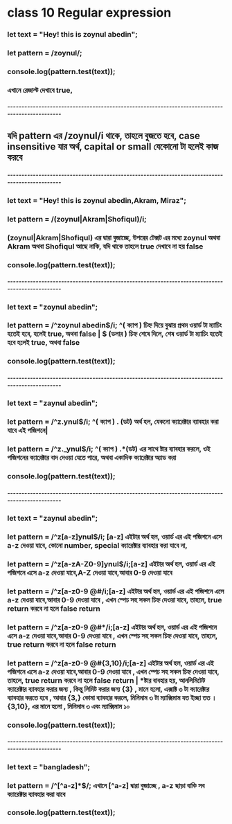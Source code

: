 # class 10 Regular expression

### let text = "Hey! this is zoynul abedin";

### let pattern = /zoynul/;

### console.log(pattern.test(text));

### এখানে রেজাল্ট দেখাবে true,

##### -----------------------------------------------------------------------------------------------

## যদি pattern এর /zoynul/i থাকে, তাহলে বুজতে হবে, case insensitive যার অর্থ, capital or small যেকোনো টা হলেই কাজ করবে

##### -----------------------------------------------------------------------------------------------

### let text = "Hey! this is zoynul abedin,Akram, Miraz";

### let pattern = /(zoynul|Akram|Shofiqul)/i;

### (zoynul|Akram|Shofiqul) এর দ্বারা বুজাচ্ছে, উপরের টেক্সট এর মধ্যে zoynul অথবা Akram অথবা Shofiqul আছে নাকি, যদি থাকে তাহলে true দেখাবে না হয় false

### console.log(pattern.test(text));

##### -----------------------------------------------------------------------------------------------

### let text = "zoynul abedin";

### let pattern = /^zoynul abedin$/i; ^( ক্যাপ ) চিহ্ন দিয়ে বুঝায় প্রথম ওয়ার্ড টা ম্যাচিং হতেই হবে, হলেই true, অথবা false | $ (ডলার ) চিহ্ন শেষে দিলে, শেষ ওয়ার্ড টা ম্যাচিং হতেই হবে হলেই true, অথবা false

### console.log(pattern.test(text));

##### -----------------------------------------------------------------------------------------------

### let text = "zaynul abedin";

### let pattern = /^z.ynul$/i; ^( ক্যাপ ) . (ডট) অর্থ হল, যেকনো ক্যারেক্টার ব্যাবহার করা যাবে এই পজিশনে|

### let pattern = /^z.\_ynul$/i; ^( ক্যাপ ) .\*(ডট) এর সাথে ষ্টার ব্যাবহার করলে, ওই পজিশনের ক্যারেক্টার বাদ দেওয়া যেতে পারে, অথবা একাদিক ক্যারেক্টার অ্যাড করা

### console.log(pattern.test(text));

##### -----------------------------------------------------------------------------------------------

### let text = "zaynul abedin";

### let pattern = /^z[a-z]ynul$/i; [a-z] এইটার অর্থ হল, ওয়ার্ড এর এই পজিশনে এসে a-z দেওয়া যাবে, কোনো number, special ক্যারেক্টার ব্যাবহার করা যাবে না,

### let pattern = /^z[a-zA-Z0-9]ynul$/i;[a-z] এইটার অর্থ হল, ওয়ার্ড এর এই পজিশনে এসে a-z দেওয়া যাবে,A-Z দেওয়া যাবে,আবার 0-9 দেওয়া যাবে

### let pattern = /^z[a-z0-9 @#$%^&*()!~><>]ynul$/i;[a-z] এইটার অর্থ হল, ওয়ার্ড এর এই পজিশনে এসে a-z দেওয়া যাবে,আবার 0-9 দেওয়া যাবে , এখন স্পেচ সহ সকল চিহ্ন দেওয়া যাবে, তাহলে, true return করবে না হলে false return

### let pattern = /^z[a-z0-9 @#$%^&*()!~><>]ynul$\*/i;[a-z] এইটার অর্থ হল, ওয়ার্ড এর এই পজিশনে এসে a-z দেওয়া যাবে,আবার 0-9 দেওয়া যাবে , এখন স্পেচ সহ সকল চিহ্ন দেওয়া যাবে, তাহলে, true return করবে না হলে false return

### let pattern = /^z[a-z0-9 @#$%^&*()!~><>]ynul${3,10}/i;[a-z] এইটার অর্থ হল, ওয়ার্ড এর এই পজিশনে এসে a-z দেওয়া যাবে,আবার 0-9 দেওয়া যাবে , এখন স্পেচ সহ সকল চিহ্ন দেওয়া যাবে, তাহলে, true return করবে না হলে false return | \*ষ্টার বাবহার হয়, আনলিমিটেট ক্যারেক্টার ব্যাবহার করার জন্য , কিন্তু লিমিট করার জন্য {3} , মানে হলো, এক্সাক্ট ৩ টা ক্যারেক্টার ব্যাবহার করতে হবে , আবার {3,} কোমা ব্যাবহার করলে, মিনিমাম ৩ টা ম্যাক্সিমাম যত ইচ্ছা তত । {3,10}, এর মানে হলো , মিনিমাম ৩ এবং ম্যাক্সিমাম ১০

### console.log(pattern.test(text));

##### -----------------------------------------------------------------------------------------------

### let text = "bangladesh";

### let pattern = /^[^a-z]\*$/; এখানে [^a-z] দ্বারা বুজাচ্ছে , a-z ছাড়া বাকি সব ক্যারেক্টার ব্যাবহার করা যাবে

### console.log(pattern.test(text));
